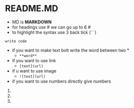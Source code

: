 # README.MD
* MD is **MARKDOWN**
* for headings use # we can go up to 6 #
* to highlight the syntax use 3 back tick (```)
``` mention its code name
write code 

```
* if you want to make text bolt write the word between two *
   *  `` **word** ``
* if you want to use link 
   *  ``` [text](url) ```
* if u want to use image 
   *  ```![text](url) ```
* if you want to use numbers directly give numbers
1.
2.
3.
